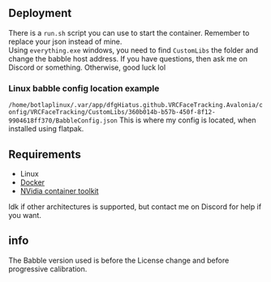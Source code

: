 ## Deployment

There is a `run.sh` script you can use to start the container.
Remember to replace your json instead of mine. \
Using `everything.exe` windows, you need to find `CustomLibs` the folder and change the babble host address.
If you have questions, then ask me on Discord or something. Otherwise, good luck lol

### Linux babble config location example
`/home/botlaplinux/.var/app/dfgHiatus.github.VRCFaceTracking.Avalonia/config/VRCFaceTracking/CustomLibs/360b014b-b57b-450f-8f12-9904618ff370/BabbleConfig.json`
This is where my config is located, when installed using flatpak.

## Requirements
- Linux
- [Docker](https://docs.docker.com/engine/install/ubuntu/)
- [NVidia container toolkit](https://docs.nvidia.com/datacenter/cloud-native/container-toolkit/latest/install-guide.html)

Idk if other architectures is supported, but contact me on Discord for help if you want.

## info
The Babble version used is before the License change and before progressive calibration.
